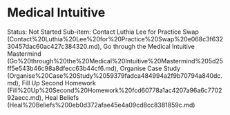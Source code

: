 # Medical Intuitive

Status: Not Started
Sub-item: Contact Luthia Lee for Practice Swap (Contact%20Luthia%20Lee%20for%20Practice%20Swap%20e068c3f63230457dac60ac427c384320.md), Go through the Medical Intuitive Mastermind (Go%20through%20the%20Medical%20Intuitive%20Mastermind%205d25ff5e543b46c98a8dfecc63b44cf6.md), Organise Case Study (Organise%20Case%20Study%2059379fadca484994a2f9b70794a840dc.md), Fill Up Second Homework (Fill%20Up%20Second%20Homework%20fcd60778a1ac4207a96a6c770292aecc.md), Heal Beliefs (Heal%20Beliefs%200eb0d372afae45e4a09cd8cc8381859c.md)